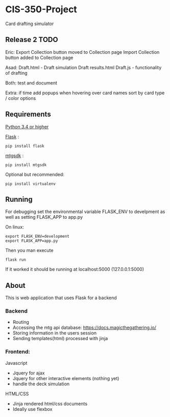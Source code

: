 # CIS-350-Project
Card drafting simulator

## Release 2 TODO

Eric:
    Export Collection button moved to Collection page
    Import Collection button added to Collection page

Asad:
    Draft.html - Draft simulation
    Draft results.html
    Draft.js - functionality of drafting

Both:
    test and document

Extra:
    if time add popups when hovering over card names
    sort by card type / color options

## Requirements

[Python 3.4 or higher](https://www.python.org/downloads/)

[Flask](http://flask.pocoo.org/) :

    pip install flask

[mtgsdk](https://docs.magicthegathering.io/) :

    pip install mtgsdk

Optional but recommended:

    pip install virtualenv

## Running

For debugging set the environmental variable FLASK\_ENV to develpment
as well as setting FLASK\_APP to app.py

On linux:

    export FLASK_ENV=development
    export FLASK_APP=app.py

Then you man execute

    flask run

If it worked it should be running at localhost:5000 (127.0.0.1:5000)

## About

This is web application that uses Flask for a backend

### Backend

* Routing
* Accessing the mtg api database: https://docs.magicthegathering.io/
* Storing information in the users session
* Sending templates(html) processed with jinja

### Frontend:
Javascript

* Jquery for ajax
* Jquery for other interactive elements (nothing yet)
* handle the deck simulation

HTML/CSS

* Jinja rendered html/css documents
* Ideally use flexbox
